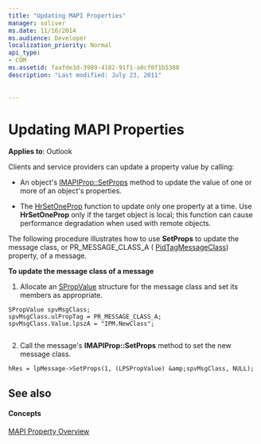 ```yaml
---
title: "Updating MAPI Properties"
manager: soliver
ms.date: 11/16/2014
ms.audience: Developer
localization_priority: Normal
api_type:
- COM
ms.assetid: faafde3d-3989-4182-91f1-a0cf0f1b5388
description: "Last modified: July 23, 2011"
 
 
---
```


# Updating MAPI Properties

  
  
**Applies to**: Outlook 
  
Clients and service providers can update a property value by calling:
  
- An object's [IMAPIProp::SetProps](imapiprop-setprops.md) method to update the value of one or more of an object's properties. 
    
- The [HrSetOneProp](hrsetoneprop.md) function to update only one property at a time. Use **HrSetOneProp** only if the target object is local; this function can cause performance degradation when used with remote objects. 
    
The following procedure illustrates how to use **SetProps** to update the message class, or PR_MESSAGE_CLASS_A ( [PidTagMessageClass](pidtagmessageclass-canonical-property.md)) property, of a message. 
  
 **To update the message class of a message**
  
1. Allocate an [SPropValue](spropvalue.md) structure for the message class and set its members as appropriate. 
    
  ```
  SPropValue spvMsgClass;
  spvMsgClass.ulPropTag = PR_MESSAGE_CLASS_A;
  spvMsgClass.Value.lpszA = "IPM.NewClass";
   
  ```

2. Call the message's **IMAPIProp::SetProps** method to set the new message class. 
    
  ```
  hRes = lpMessage->SetProps(1, (LPSPropValue) &amp;spvMsgClass, NULL);
  ```

## See also

#### Concepts

[MAPI Property Overview](mapi-property-overview.md)


